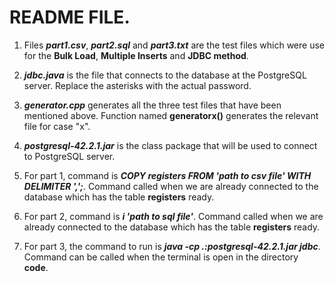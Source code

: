 # README FILE.

1. Files ***part1.csv***, ***part2.sql*** and ***part3.txt*** are the test files which were use for the **Bulk Load**, **Multiple Inserts** and **JDBC method**.

2. ***jdbc.java*** is the file that connects to the database at the PostgreSQL server. Replace the asterisks with the actual password.

3. ***generator.cpp*** generates all the three test files that have been mentioned above. Function named **generatorx()** generates the relevant file for case "x".

4. ***postgresql-42.2.1.jar*** is the class package that will be used to connect to PostgreSQL server.

5. For part 1, command is ***COPY registers FROM 'path to csv file' WITH DELIMITER ',';***. Command called when we are already connected to the database which has the table **registers** ready.

6. For part 2, command is ***i \'path to sql file\'***. Command called when we are already connected to the database which has the table **registers** ready.

7. For part 3, the command to run is ***java -cp .:postgresql-42.2.1.jar jdbc***. Command can be called when the terminal is open in the directory **code**.
